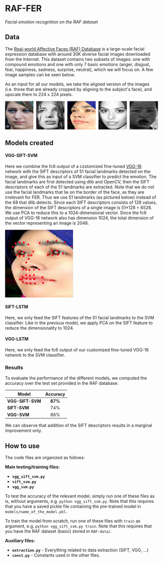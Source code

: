 # RAF-FER
*_Facial emotion recognition on the RAF dataset_*

## Data
The [Real-world Affective Faces (RAF) Database](http://www.whdeng.cn/RAF/model1.html) is a large-scale facial expression database with around 30K diverse facial images downloaded from the Internet. This dataset contains two subsets of images: one with compound emotions and one with only 7 basic emotions (anger, disgust, fear, happiness, sadness, surprise, neutral), which we will focus on. A few image samples can be seen below.

As an input for all our models, we take the aligned version of the images (i.e. those that are already cropped by aligning to the subject's face), and upscale them to 224 x 224 pixels.

![RAF sample](img/RAF_sample.jpg "RAF Sample")

## Models created
#### VGG-SIFT-SVM
Here we combine the fc6 output of a czstomized fine-tuned [VGG-16](https://arxiv.org/abs/1409.1556) network with the SIFT descriptors of 51 facial landmarks detected on the image, and give this as input of a SVM classifier to predict the emotion. The facial landmarks are first detected using dlib and OpenCV, then the SIFT descriptors of each of the 51 landmarks are extracted. Note that we do not use the facial landmarks that lie on the border of the face, as they are irrelevant for FER. Thus we use 51 landmarks (as pictured below) instead of the 68 that dlib detects. Since each SIFT descriptors consists of 128 values, the dimension of the SIFT descriptors of a single image is 51\*128 = 6528. We use PCA to reduce this to a 1024-dimensional vector. Since the fc6 output of VGG-16 network also has dimension 1024, the total dimension of the vector representing an image is 2048.

![Facial Landmarks](img/facial_landmarks.png "Facial Landmarks")

#### SIFT-LSTM
Here, we only feed the SIFT features of the 51 facial landmarks to the SVM classifier. Like in the previous model, we apply PCA on the SIFT feature to reduce the dimensionality to 1024.

#### VGG-LSTM
Here, we only feed the fc6 output of our customized fine-tuned VGG-16 network to the SVM classifier.

### Results
To evaluate the performance of the different models, we computed the accuracy over the test set provided in the RAF database.

| Model                  | Accuracy |
|------------------------|:--------:|
| **VGG-SIFT-SVM**       |  **87%** |
| **SIFT-SVM**           |    74%   |
| **VGG-SVM**            |    86%   |

We can observe that addition of the SIFT descriptors results in a marginal improvement only.

## How to use

The code files are organized as follows:

**Main testing/training files:**
- **`vgg_sift_svm.py`**
- **`sift_svm.py`**
- **`vgg_svm.py`**

To test the accuracy of the relevant model, simply run one of these files as is, without arguments, e.g. `python vgg_sift_svm.py`. Note that this requires that you have a saved pickle file containing the pre-trained model in `models/name_of_the_model.pkl`.

To train the model from scratch, run one of these files with `train` as argument, e.g. `python vgg_sift_svm.py train`. Note that this requires that you have the RAF dataset (basic) stored in `RAF-data/`.

**Auxiliary files:**
- **`extraction.py`** - Everything related to data extraction (SIFT, VGG, ...)
- **`const.py`** - Constants used in the other files.
